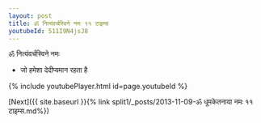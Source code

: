 ```yaml
---
layout: post
title: ॐ नित्यंवर्चस्विने नमः ११ टाइम्स
youtubeId: 511I9N4jsJ8
---
```

 
 
 ॐ नित्यंवर्चस्विने नमः  
 
 -  जो हमेशा देदीप्यमान रहता है 
 
  
 
  
 
 
 
 
 
 


{% include youtubePlayer.html id=page.youtubeId %}
 
[Next]({{ site.baseurl }}{% link  split1/_posts/2013-11-09-ॐ धूमकेतनाया नमः ११ टाइम्स.md%})
 
